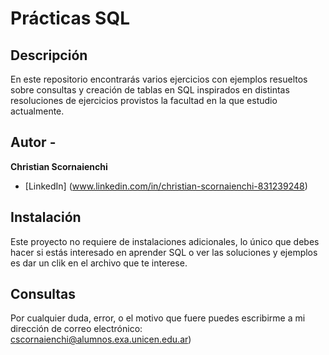 # Prácticas SQL

## Descripción

En este repositorio encontrarás varios ejercicios con ejemplos resueltos sobre consultas y creación de tablas en SQL inspirados en distintas resoluciones de ejercicios provistos la facultad en la que estudio actualmente.

## Autor -
**Christian Scornaienchi**

* [LinkedIn] (www.linkedin.com/in/christian-scornaienchi-831239248)

## Instalación

Este proyecto no requiere de instalaciones adicionales, lo único que debes hacer si estás interesado en aprender SQL o ver las soluciones y ejemplos es dar un clik en el archivo que te interese.

## Consultas

Por cualquier duda, error, o el motivo que fuere puedes escribirme a mi dirección de correo electrónico: cscornaienchi@alumnos.exa.unicen.edu.ar)